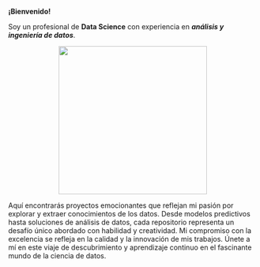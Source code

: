 **¡Bienvenido!**

Soy un profesional de **Data Science** con experiencia en ***análisis y ingeniería de datos***.

<p align='center'>
<img src="[[[https://static.lajornadaestadodemexico.com/wp-content/uploads/2022/08/Siniestros-viales.jpg]](https://www.google.com/url?sa=i&url=https%3A%2F%2Fsicreesinnovas.com%2F10389-2%2F&psig=AOvVaw19ulABmCHErLYVsKuLMIpC&ust=1709148872061000&source=images&cd=vfe&opi=89978449&ved=0CBIQjRxqFwoTCJi40-2hzIQDFQAAAAAdAAAAABAJ)](https://sicreesinnovas.com/wp-content/uploads/2022/01/trabajo-analisis-datos.jpg)"  height=300>
<p>
  
Aquí encontrarás proyectos emocionantes que reflejan mi pasión por explorar y extraer conocimientos de los datos. 
Desde modelos predictivos hasta soluciones de análisis de datos, cada repositorio representa un desafío único abordado con habilidad y creatividad. 
Mi compromiso con la excelencia se refleja en la calidad y la innovación de mis trabajos. Únete a mí en este viaje de descubrimiento y aprendizaje continuo en el fascinante mundo de la ciencia de datos.
